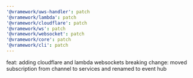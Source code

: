 ```yaml
---
'@vramework/uws-handler': patch
'@vramework/lambda': patch
'@vramework/cloudflare': patch
'@vramework/ws': patch
'@vramework/websocket': patch
'@vramework/core': patch
'@vramework/cli': patch
---
```


feat: adding cloudflare and lambda websockets
breaking change: moved subscription from channel to services and renamed to event hub
